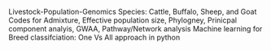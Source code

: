 Livestock-Population-Genomics
Species: Cattle, Buffalo, Sheep, and Goat
Codes for Admixture, Effective population size, Phylogney, Prinicpal component analyis, GWAA, Pathway/Network analysis
Machine learning for Breed classifciation: One Vs All approach in python
